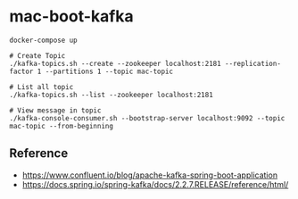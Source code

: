 # mac-boot-kafka

```
docker-compose up

# Create Topic
./kafka-topics.sh --create --zookeeper localhost:2181 --replication-factor 1 --partitions 1 --topic mac-topic

# List all topic
./kafka-topics.sh --list --zookeeper localhost:2181

# View message in topic
./kafka-console-consumer.sh --bootstrap-server localhost:9092 --topic mac-topic --from-beginning

```


## Reference 

* https://www.confluent.io/blog/apache-kafka-spring-boot-application
* https://docs.spring.io/spring-kafka/docs/2.2.7.RELEASE/reference/html/
